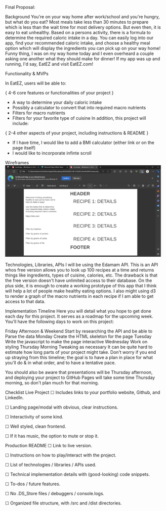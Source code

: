 Final Proposal:

Background
You're on your way home after work/school and you're hungry, but what do you eat?  Most meals take less than 30 minutes to prepare which is less than the wait time for most delivery options.  But even then, it is easy to eat unhealthy.  Based on a persons activity, there is a formula to determine the required caloric intake in a day.  You can easily log into our app, find your recommended caloric intake, and choose a healthy meal option which will display the ingredients you can pick up on your way home!  Funny thing, I was on my way home today and I even overheard a couple asking one another what they should make for dinner!  If my app was up and running, I'd say, EatEZ and visit EatEZ.com!

Functionality & MVPs

In EatEZ, users will be able to:

{ 4-6 core features or functionalities of your project }
- A way to determine your daily caloric intake
- Possibly a calculator to convert that into required macro nutrients
- Filters for macro nutrients
- Filters for your favorite type of cuisine
In addition, this project will include:

{ 2-4 other aspects of your project, including instructions & README }
- If I have time, I would like to add a BMI calculator (either link or on the page itself)
- I would like to incorporate infinte scroll

Wireframes
 ![Alt text](src/assets/images/image.png)

Technologies, Libraries, APIs
I will be using the Edamam API.  This is an API whos free version allows you to look up 100 recipes at a time and returns things like ingredients, types of cuisine, calories, etc.  The drawback is that the free version doesn't have unlimited access to their database.  On the plus side, it is enough to create a working prototype of this app that I think will help a lot of people make healthy eating options.  I also might using d3 to render a graph of the macro nutrients in each recipe if I am able to get access to that data.

Implementation Timeline
Here you will detail what you hope to get done each day for this project. It serves as a roadmap for the upcoming week. You'll have the following days to work on this project:

Friday Afternoon & Weekend
Start by researching the API and be able to Parse the data
Monday
Create the HTML skeleton for the page
Tuesday
Write the javascript to make the page interactive
Wednesday
Work on styling
Thursday Morning
Tweaking as necessary
It can be quite hard to estimate how long parts of your project might take. Don't worry if you end up straying from this timeline; the goal is to have a plan in place for what you'll do & in what order, and to have a tentative pace.

You should also be aware that presentations will be Thursday afternoon, and deploying your project to GitHub Pages will take some time Thursday morning, so don't plan much for that morning.

Checklist
Live Project
☐ Includes links to your portfolio website, Github, and LinkedIn.

☐ Landing page/modal with obvious, clear instructions.

☐ Interactivity of some kind.

☐ Well styled, clean frontend.

☐ If it has music, the option to mute or stop it.

Production README
☐ Link to live version.

☐ Instructions on how to play/interact with the project.

☐ List of technologies / libraries / APIs used.

☐ Technical implementation details with (good-looking) code snippets.

☐ To-dos / future features.

☐ No .DS_Store files / debuggers / console.logs.

☐ Organized file structure, with /src and /dist directories.